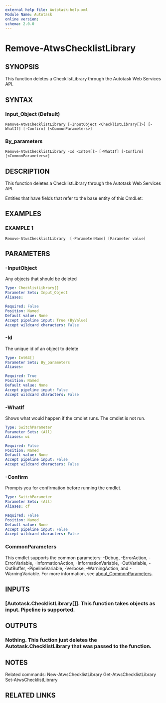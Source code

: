 ```yaml
---
external help file: Autotask-help.xml
Module Name: Autotask
online version:
schema: 2.0.0
---
```


# Remove-AtwsChecklistLibrary

## SYNOPSIS
This function deletes a ChecklistLibrary through the Autotask Web Services API.

## SYNTAX

### Input_Object (Default)
```
Remove-AtwsChecklistLibrary [-InputObject <ChecklistLibrary[]>] [-WhatIf] [-Confirm] [<CommonParameters>]
```

### By_parameters
```
Remove-AtwsChecklistLibrary -Id <Int64[]> [-WhatIf] [-Confirm] [<CommonParameters>]
```

## DESCRIPTION
This function deletes a ChecklistLibrary through the Autotask Web Services API.

Entities that have fields that refer to the base entity of this CmdLet:

## EXAMPLES

### EXAMPLE 1
```
Remove-AtwsChecklistLibrary  [-ParameterName] [Parameter value]
```

## PARAMETERS

### -InputObject
Any objects that should be deleted

```yaml
Type: ChecklistLibrary[]
Parameter Sets: Input_Object
Aliases:

Required: False
Position: Named
Default value: None
Accept pipeline input: True (ByValue)
Accept wildcard characters: False
```

### -Id
The unique id of an object to delete

```yaml
Type: Int64[]
Parameter Sets: By_parameters
Aliases:

Required: True
Position: Named
Default value: None
Accept pipeline input: False
Accept wildcard characters: False
```

### -WhatIf
Shows what would happen if the cmdlet runs.
The cmdlet is not run.

```yaml
Type: SwitchParameter
Parameter Sets: (All)
Aliases: wi

Required: False
Position: Named
Default value: None
Accept pipeline input: False
Accept wildcard characters: False
```

### -Confirm
Prompts you for confirmation before running the cmdlet.

```yaml
Type: SwitchParameter
Parameter Sets: (All)
Aliases: cf

Required: False
Position: Named
Default value: None
Accept pipeline input: False
Accept wildcard characters: False
```

### CommonParameters
This cmdlet supports the common parameters: -Debug, -ErrorAction, -ErrorVariable, -InformationAction, -InformationVariable, -OutVariable, -OutBuffer, -PipelineVariable, -Verbose, -WarningAction, and -WarningVariable. For more information, see [about_CommonParameters](http://go.microsoft.com/fwlink/?LinkID=113216).

## INPUTS

### [Autotask.ChecklistLibrary[]]. This function takes objects as input. Pipeline is supported.
## OUTPUTS

### Nothing. This fuction just deletes the Autotask.ChecklistLibrary that was passed to the function.
## NOTES
Related commands:
New-AtwsChecklistLibrary
 Get-AtwsChecklistLibrary
 Set-AtwsChecklistLibrary

## RELATED LINKS

